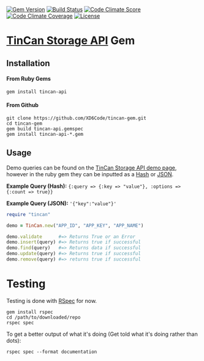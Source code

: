 [![Gem Version](http://img.shields.io/gem/v/tincan-api.svg?style=flat)][gem]
[![Build Status](http://img.shields.io/travis/XD6Code/tincan-gem.svg?style=flat)][travis]
[![Code Climate Score](http://img.shields.io/codeclimate/github/XD6Code/tincan-gem.svg?style=flat)][Code Climate]
[![Code Climate Coverage](http://img.shields.io/codeclimate/coverage/github/XD6Code/tincan-gem.svg)][Code Climate]
[![License](http://img.shields.io/badge/License-MIT-yellow.svg?style=flat)][license]

# [TinCan Storage API][tincan] Gem

## Installation
#### From Ruby Gems
```
gem install tincan-api
```
#### From Github
```
git clone https://github.com/XD6Code/tincan-gem.git
cd tincan-gem
gem build tincan-api.gemspec
gem install tincan-api-*.gem
```

## Usage
Demo queries can be found on the [TinCan Storage API demo page][tincan], however in the ruby gem they can be inputted as a [Hash][ruby-hash] or [JSON][json].

**Example Query (Hash):** ```{:query => {:key => "value"}, :options => {:count => true}}```

**Example Query (JSON):** ```'{"key":"value"}'```

```ruby
require "tincan"

demo = TinCan.new("APP_ID", "APP_KEY", "APP_NAME")

demo.validate      #=> Returns True or an Error
demo.insert(query) #=> Returns true if successful
demo.find(query)   #=> Returns data if successful
demo.update(query) #=> Returns true if successful
demo.remove(query) #=> returns true if successful
```

# Testing
Testing is done with [RSpec][rspec] for now.
```shell
gem install rspec
cd /path/to/downloaded/repo
rspec spec
```

To get a better output of what it's doing (Get told what it's doing rather than dots):
```shell
rspec spec --format documentation
```

[tincan]:       http://apps.tincan.me/
[ruby-hash]:    http://www.ruby-doc.org/core-2.1.1/Hash.html
[json]:         http://www.json.org/
[rspec]:        http://rspec.info/

[gem]:          https://rubygems.org/gems/tincan-api
[travis]:       https://travis-ci.org/XD6Code/tincan-gem
[Code Climate]: https://codeclimate.com/github/XD6Code/tincan-gem
[license]:      https://github.com/XD6Code/tincan-gem/blob/master/LICENSE